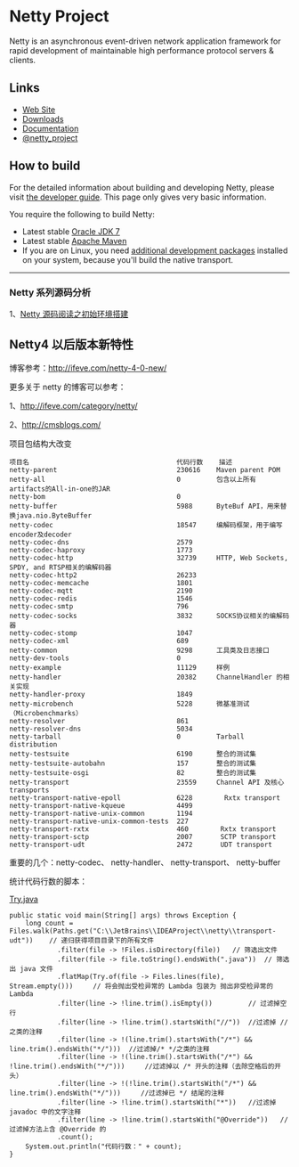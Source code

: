 # Netty Project

Netty is an asynchronous event-driven network application framework for rapid development of maintainable high performance protocol servers & clients.

## Links

* [Web Site](http://netty.io/)
* [Downloads](http://netty.io/downloads.html)
* [Documentation](http://netty.io/wiki/)
* [@netty_project](https://twitter.com/netty_project)

## How to build

For the detailed information about building and developing Netty, please visit [the developer guide](http://netty.io/wiki/developer-guide.html).  This page only gives very basic information.

You require the following to build Netty:

* Latest stable [Oracle JDK 7](http://www.oracle.com/technetwork/java/)
* Latest stable [Apache Maven](http://maven.apache.org/)
* If you are on Linux, you need [additional development packages](http://netty.io/wiki/native-transports.html) installed on your system, because you'll build the native transport.

---

### Netty 系列源码分析

1、[Netty 源码阅读之初始环境搭建](http://www.54tianzhisheng.cn/2017/12/08/netty-01-env/)

## Netty4 以后版本新特性

博客参考：http://ifeve.com/netty-4-0-new/

更多关于 netty 的博客可以参考：

1、http://ifeve.com/category/netty/

2、http://cmsblogs.com/

项目包结构大改变

```
项目名                                     代码行数    描述                                          
netty-parent	                          230616    Maven parent POM
netty-all      	                          0         包含以上所有artifacts的All-in-one的JAR
netty-bom                                 0
netty-buffer	                          5988      ByteBuf API，用来替换java.nio.ByteBuffer
netty-codec	                              18547     编解码框架，用于编写encoder及decoder
netty-codec-dns                           2579
netty-codec-haproxy                       1773
netty-codec-http	                      32739     HTTP, Web Sockets, SPDY, and RTSP相关的编解码器
netty-codec-http2                         26233
netty-codec-memcache                      1801
netty-codec-mqtt                          2190 
netty-codec-redis                         1546
netty-codec-smtp                          796
netty-codec-socks	                      3832      SOCKS协议相关的编解码器
netty-codec-stomp                         1047
netty-codec-xml                           689
netty-common	                          9298      工具类及日志接口
netty-dev-tools                           0
netty-example	                          11129     样例
netty-handler	                          20382     ChannelHandler 的相关实现
netty-handler-proxy	                      1849    
netty-microbench	                      5228      微基准测试（Microbenchmarks）
netty-resolver                            861
netty-resolver-dns                        5034
netty-tarball	                          0         Tarball distribution
netty-testsuite                           6190      整合的测试集
netty-testsuite-autobahn                  157       整合的测试集
netty-testsuite-osgi                      82        整合的测试集
netty-transport	                          23559     Channel API 及核心 transports
netty-transport-native-epoll              6228  	  Rxtx transport
netty-transport-native-kqueue             4499  	  
netty-transport-native-unix-common        1194  	
netty-transport-native-unix-common-tests  227	
netty-transport-rxtx	                  460        Rxtx transport
netty-transport-sctp	                  2007       SCTP transport
netty-transport-udt	                      2472       UDT transport
```

重要的几个：netty-codec、 netty-handler、 netty-transport、 netty-buffer

统计代码行数的脚本：

[Try.java](./Try.java)

```
public static void main(String[] args) throws Exception {
    long count = Files.walk(Paths.get("C:\\JetBrains\\IDEAProject\\netty\\transport-udt"))    // 递归获得项目目录下的所有文件
            .filter(file -> !Files.isDirectory(file))   // 筛选出文件
            .filter(file -> file.toString().endsWith(".java"))  // 筛选出 java 文件
            .flatMap(Try.of(file -> Files.lines(file), Stream.empty()))     // 将会抛出受检异常的 Lambda 包装为 抛出非受检异常的 Lambda
            .filter(line -> !line.trim().isEmpty())         // 过滤掉空行
            .filter(line -> !line.trim().startsWith("//"))  //过滤掉 //之类的注释
            .filter(line -> !(line.trim().startsWith("/*") && line.trim().endsWith("*/")))  //过滤掉/* */之类的注释
            .filter(line -> !(line.trim().startsWith("/*") && !line.trim().endsWith("*/")))     //过滤掉以 /* 开头的注释（去除空格后的开头）
            .filter(line -> !(!line.trim().startsWith("/*") && line.trim().endsWith("*/")))     //过滤掉已 */ 结尾的注释
            .filter(line -> !line.trim().startsWith("*"))   //过滤掉 javadoc 中的文字注释
            .filter(line -> !line.trim().startsWith("@Override"))   //过滤掉方法上含 @Override 的
            .count();
    System.out.println("代码行数：" + count);
}
```


